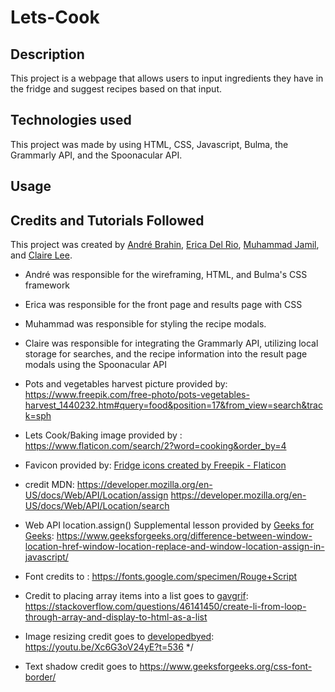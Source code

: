 # Lets-Cook

## Description
This project is a webpage that allows users to input ingredients they have in the fridge and suggest recipes based on that input.

## Technologies used

This project was made by using HTML, CSS, Javascript, Bulma, the Grammarly API, and the Spoonacular API.

## Usage

## Credits and Tutorials Followed
This project was created by [André Brahin](https://github.com/VenBak), [Erica Del Rio](https://github.com/irecatyl), [Muhammad Jamil](https://github.com/Muhammadjamil720), and [Claire Lee](https://github.com/leeclaire156).

* André was responsible for the wireframing, HTML, and Bulma's CSS framework
* Erica was responsible for the front page and results page with CSS
* Muhammad was responsible for styling the recipe modals.
* Claire was responsible for integrating the Grammarly API, utilizing local storage for searches, and the recipe information into the result page modals using the Spoonacular API

* Pots and vegetables harvest picture provided by:
https://www.freepik.com/free-photo/pots-vegetables-harvest_1440232.htm#query=food&position=17&from_view=search&track=sph

* Lets Cook/Baking image provided by :
https://www.flaticon.com/search/2?word=cooking&order_by=4

* Favicon provided by: 
<a href="https://www.flaticon.com/free-icons/fridge" title="fridge icons">Fridge icons created by Freepik - Flaticon</a>

* credit MDN:
https://developer.mozilla.org/en-US/docs/Web/API/Location/assign
https://developer.mozilla.org/en-US/docs/Web/API/Location/search

* Web API location.assign() Supplemental lesson provided by [Geeks for Geeks](https://www.geeksforgeeks.org/): 
https://www.geeksforgeeks.org/difference-between-window-location-href-window-location-replace-and-window-location-assign-in-javascript/

* Font credits to :
https://fonts.google.com/specimen/Rouge+Script

* Credit to placing array items into a list goes to [gavgrif](https://stackoverflow.com/users/5867572/gavgrif): https://stackoverflow.com/questions/46141450/create-li-from-loop-through-array-and-display-to-html-as-a-list

* Image resizing credit goes to [developedbyed](https://www.youtube.com/@developedbyed): https://youtu.be/Xc6G3oV24yE?t=536 */

* Text shadow credit goes to https://www.geeksforgeeks.org/css-font-border/